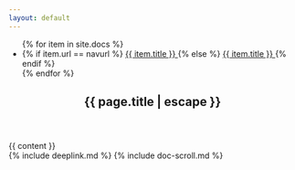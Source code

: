 ```yaml
---
layout: default
---
```

<div class="doc-container">
    <div class="doc-menu">
        <ul>
        {% for item in site.docs %}
            <li>
            {% if item.url == navurl %}
                <a href="{{ item.url | relative_url }}" class="active doc-link" role="link">  {{ item.title }} </a>
            {% else %}
                <a href="{{ item.url | relative_url }}" class="doc-link" role="link">  {{ item.title }} </a>
            {% endif %}
            </li>
        {% endfor %}
        </ul>
    </div>
    <article class="documentation">
        <header class="doc-header">
            <h1 class="doc-title">{{ page.title | escape }}</h1>
        </header>
        <section>
            {{ content }}
        </section>
    </article>
</div>
{% include deeplink.md %}
{% include doc-scroll.md %}
